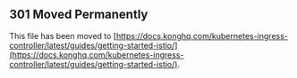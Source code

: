 ## 301 Moved Permanently

This file has been moved to [https://docs.konghq.com/kubernetes-ingress-controller/latest/guides/getting-started-istio/](https://docs.konghq.com/kubernetes-ingress-controller/latest/guides/getting-started-istio/).
